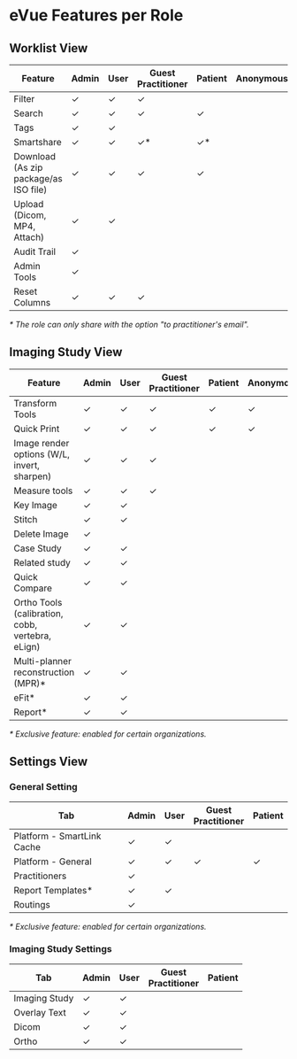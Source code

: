 # eVue Features per Role

## Worklist View

Feature|Admin|User|Guest<br>Practitioner|Patient|Anonymous|
--|--|--|--|--|--|
Filter|✓|✓|✓|||
Search|✓|✓|✓|✓||
Tags|✓|✓||||
Smartshare|✓|✓|✓*|✓*||
Download (As zip package/as ISO file)|✓|✓|✓|✓||
Upload (Dicom, MP4, Attach)|✓|✓||||
Audit Trail|✓|||||
Admin Tools|✓|||||
Reset Columns|✓|✓|✓|||

_*_ _The role can only share with the option "to practitioner's email"._
## Imaging Study View

Feature|Admin|User|Guest<br>Practitioner|Patient|Anonymous|
--|--|--|--|--|--|
Transform Tools|✓|✓|✓|✓|✓|
Quick Print|✓|✓|✓|✓|✓|
Image render options (W/L, invert, sharpen)|✓|✓|✓|||
Measure tools|✓|✓|✓|||
Key Image|✓|✓| | | |
Stitch|✓|✓|||
Delete Image|✓| | | | |
Case Study|✓|✓| | | |
Related study|✓|✓||||
Quick Compare|✓|✓| | | |
Ortho Tools (calibration, cobb, vertebra, eLign)|✓|✓| | | |
Multi-planner reconstruction (MPR)*|✓|✓||||
eFit*|✓|✓|||
Report*|✓|✓| | | |

_*_ _Exclusive feature: enabled for certain organizations._

## Settings View

### General Setting

Tab|Admin|User|Guest<br>Practitioner|Patient|
--|--|--|--|--|
Platform - SmartLink Cache|✓|✓|||
Platform - General|✓|✓|✓|✓|
Practitioners|✓||||
Report Templates*|✓|✓|||
Routings|✓||||

_*_ _Exclusive feature: enabled for certain organizations._

### Imaging Study Settings

Tab|Admin|User|Guest<br>Practitioner|Patient|
--|--|--|--|--|
Imaging Study|✓|✓|||
Overlay Text|✓|✓|||
Dicom|✓|✓|||
Ortho|✓|✓|||

